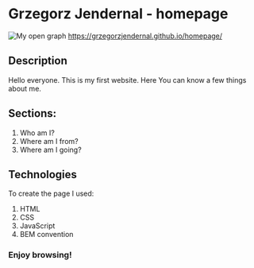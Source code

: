 # Grzegorz Jendernal - homepage
![My open graph](https://i.ibb.co/VwwpjYJ/open-Graph.png)
https://grzegorzjendernal.github.io/homepage/

## Description
Hello everyone. This is my first website. Here You can know a few things about me. 
## Sections:
1. Who am I?
2. Where am I from?
3. Where am I going?
## Technologies
To create the page I used:
1. HTML
2. CSS
3. JavaScript
4. BEM convention
### Enjoy browsing!
